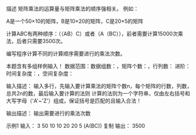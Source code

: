 描述
矩阵乘法的运算量与矩阵乘法的顺序强相关。
例如：

A是一个50×10的矩阵，B是10×20的矩阵，C是20×5的矩阵

计算A*B*C有两种顺序：（（AB）C）或者（A（BC）），前者需要计算15000次乘法，后者只需要3500次。

编写程序计算不同的计算顺序需要进行的乘法次数。

本题含有多组样例输入！
数据范围：数据组数：，矩阵个数：，行列数：
进阶：时间复杂度：，空间复杂度：

输入描述：
输入多行，先输入要计算乘法的矩阵个数n，每个矩阵的行数，列数，总共2n的数，最后输入要计算的法则
计算的法则为一个字符串，仅由左右括号和大写字母（'A'~'Z'）组成，保证括号是匹配的且输入合法！

输出描述：
输出需要进行的乘法次数

示例1
输入：
3
50 10
10 20
20 5
(A(BC))
复制
输出：
3500